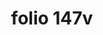 ---
layout: edition
title: folio 147v
manuscript: Florence, Biblioteca Marucelliana, Carte Rajna XIX.15
sigla: R
iip: r147v.tif
milestone: 294
---